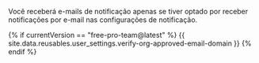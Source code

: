 Você receberá e-mails de notificação apenas se tiver optado por receber notificações por e-mail nas configurações de notificação.

{% if currentVersion == "free-pro-team@latest" %}
{{ site.data.reusables.user_settings.verify-org-approved-email-domain }}
{% endif %}